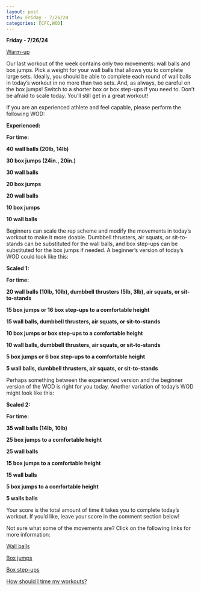 ```yaml
---
layout: post
title: Friday - 7/26/24
categories: [CFC,WOD]
---
```

**Friday - 7/26/24**

[Warm-up](https://communityfitnessclub.wixsite.com/website/post/basic-full-body-warm-up)

Our last workout of the week contains only two movements: wall balls and box jumps. Pick a weight for your wall balls that allows you to complete large sets. Ideally, you should be able to complete each round of wall balls in today’s workout in no more than two sets. And, as always, be careful on the box jumps! Switch to a shorter box or box step-ups if you need to. Don’t be afraid to scale today. You’ll still get in a great workout! 

If you are an experienced athlete and feel capable, please perform the following WOD:

**Experienced:**

**For time:**

**40 wall balls (20lb, 14lb)**

**30 box jumps (24in., 20in.)**

**30 wall balls**

**20 box jumps**

**20 wall balls**

**10 box jumps**

**10 wall balls**

Beginners can scale the rep scheme and modify the movements in today’s workout to make it more doable. Dumbbell thrusters, air squats, or sit-to-stands can be substituted for the wall balls, and box step-ups can be substituted for the box jumps if needed. A beginner’s version of today’s WOD could look like this:

**Scaled 1:**

**For time:**

**20 wall balls (10lb, 10lb), dumbbell thrusters (5lb, 3lb), air squats, or sit-to-stands**

**15 box jumps or 16 box step-ups to a comfortable height**

**15 wall balls, dumbbell thrusters, air squats, or sit-to-stands**

**10 box jumps or box step-ups to a comfortable height**

**10 wall balls, dumbbell thrusters, air squats, or sit-to-stands**

**5 box jumps or 6 box step-ups to a comfortable height**

**5 wall balls, dumbbell thrusters, air squats, or sit-to-stands**

Perhaps something between the experienced version and the beginner version of the WOD is right for you today. Another variation of today’s WOD might look like this:

**Scaled 2:**

**For time:**

**35 wall balls (14lb, 10lb)**

**25 box jumps to a comfortable height**

**25 wall balls**

**15 box jumps to a comfortable height**

**15 wall balls**

**5 box jumps to a comfortable height**

**5 walls balls**

Your score is the total amount of time it takes you to complete today’s workout. If you’d like, leave your score in the comment section below!

Not sure what some of the movements are? Click on the following links for more information:

[Wall balls](https://communityfitnessclub.wixsite.com/website/post/wall-balls) 

[Box jumps](https://communityfitnessclub.wixsite.com/website/post/box-jumps)

[Box step-ups](https://www.youtube.com/watch?v=5qjqDHOUh-A)

[How should I time my workouts?](https://communityfitnessclub.wixsite.com/website/post/how-should-i-time-my-workouts)
